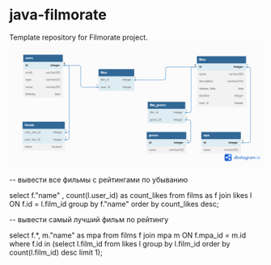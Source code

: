 # java-filmorate
Template repository for Filmorate project.
![Иллюстрация к проекту](https://github.com/Vasily-Maximov/java-filmorate/blob/main/db_diagram.png)


-- вывести все фильмы с рейтингами по убыванию

select f."name" , count(l.user_id) as count_likes  from films as f join likes l ON f.id = l.film_id group by f."name" order by count_likes  desc; 

-- вывести самый лучший фильм по рейтингу

select f.*, m."name" as mpa from films f   join mpa m ON f.mpa_id  = m.id where f.id in (select l.film_id from likes l group by l.film_id order by count(l.film_id) desc limit 1);
